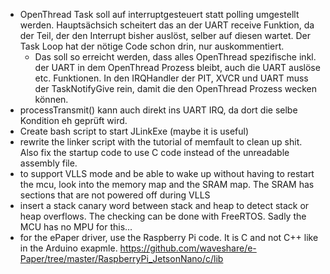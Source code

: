 - OpenThread Task soll auf interruptgesteuert statt polling umgestellt werden. Hauptsächsich scheitert das an der UART receive Funktion, da der Teil, der den Interrupt bisher auslöst, selber auf diesen wartet. Der Task Loop hat der nötige Code schon drin, nur auskommentiert.
    - Das soll so erreicht werden, dass alles OpenThread spezifische inkl. der UART in dem OpenThread Prozess bleibt, auch die UART auslöse etc. Funktionen. In den IRQHandler der PIT, XVCR und UART muss der TaskNotifyGive rein, damit die den OpenThread Prozess wecken können.
- processTransmit() kann auch direkt ins UART IRQ, da dort die selbe Kondition eh geprüft wird.
- Create bash script to start JLinkExe (maybe it is useful)
- rewrite the linker script with the tutorial of memfault to clean up shit. Also fix the startup code to use C code instead of the unreadable assembly file.
- to support VLLS mode and be able to wake up without having to restart the mcu, look into the memory map and the SRAM map. The SRAM has sections that are not powered off during VLLS
- insert a stack canary word between stack and heap to detect stack or heap overflows. The checking can be done with FreeRTOS. Sadly the MCU has no MPU for this...
- for the ePaper driver, use the Raspberry Pi code. It is C and not C++ like in the Arduino exapmle.
    https://github.com/waveshare/e-Paper/tree/master/RaspberryPi_JetsonNano/c/lib
